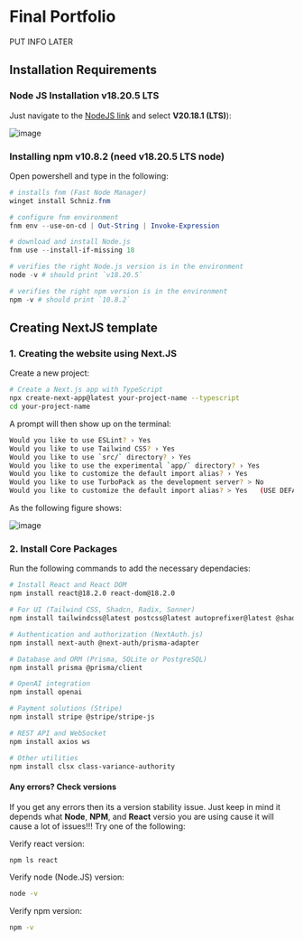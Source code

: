 # Final Portfolio

PUT INFO LATER



## Installation Requirements




### Node JS Installation v18.20.5 LTS
Just navigate to the [NodeJS link](https://nodejs.org/en/download/package-manager) and select **V20.18.1 (LTS)**):

![image](https://github.com/user-attachments/assets/8eb49321-db80-4ae0-9cf7-2115877f69bf)




### Installing npm v10.8.2 (need v18.20.5 LTS node)
Open powershell and type in the following:
```powershell
# installs fnm (Fast Node Manager)
winget install Schniz.fnm

# configure fnm environment
fnm env --use-on-cd | Out-String | Invoke-Expression

# download and install Node.js
fnm use --install-if-missing 18

# verifies the right Node.js version is in the environment
node -v # should print `v18.20.5`

# verifies the right npm version is in the environment
npm -v # should print `10.8.2`
```










## Creating NextJS template

### 1. Creating the website using Next.JS
Create a new project:
```bash
# Create a Next.js app with TypeScript
npx create-next-app@latest your-project-name --typescript
cd your-project-name
```

A prompt will then show up on the terminal:
```bash
Would you like to use ESLint? › Yes
Would you like to use Tailwind CSS? › Yes
Would you like to use `src/` directory? › Yes
Would you like to use the experimental `app/` directory? › Yes
Would you like to customize the default import alias? › Yes
Would you like to use TurboPack as the development server? > No
Would you like to customize the default import alias? > Yes   (USE DEFAULT, JUST PRESS "ENTER")
```

As the following figure shows:

![image](https://github.com/user-attachments/assets/fcd32271-f1c9-46f6-9428-4be9c50842ea)


### 2. Install Core Packages
Run the following commands to add the necessary dependacies:
```bash
# Install React and React DOM
npm install react@18.2.0 react-dom@18.2.0

# For UI (Tailwind CSS, Shadcn, Radix, Sonner)
npm install tailwindcss@latest postcss@latest autoprefixer@latest @shadcn/ui radix-ui sonner

# Authentication and authorization (NextAuth.js)
npm install next-auth @next-auth/prisma-adapter

# Database and ORM (Prisma, SQLite or PostgreSQL)
npm install prisma @prisma/client

# OpenAI integration
npm install openai

# Payment solutions (Stripe)
npm install stripe @stripe/stripe-js

# REST API and WebSocket
npm install axios ws

# Other utilities
npm install clsx class-variance-authority

```

#### Any errors? Check versions
If you get any errors then its a version stability issue. Just keep in mind it depends what **Node**, **NPM**, and **React** versio you are using cause it will cause a lot of issues!!! Try one of the following:

Verify react version:
```bash
npm ls react
```

Verify node (Node.JS) version:
```bash
node -v
```

Verify npm version:
```bash
npm -v
```
